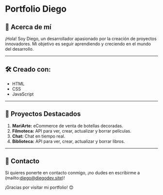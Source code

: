 # Portfolio Diego

## 🚀 Acerca de mí

¡Hola! Soy Diego, un desarrollador apasionado por la creación de proyectos innovadores. Mi objetivo es seguir aprendiendo y creciendo en el mundo del desarrollo.

---

## 🛠️ Creado con:

- HTML
- CSS
- JavaScript
  
---

## 🌟 Proyectos Destacados

1. **MariArte:** eCommerce de venta de botellas decoradas.
2. **Filmoteca:** API para ver, crear, actualizar y borrar películas.
3. **Chat:** Chat en tiempo real.
2. **Biblioteca:** API para ver, crear, actualizar y borrar libros.


---

## 📧 Contacto

Si quieres ponerte en contacto conmigo, ¡no dudes en escribirme a (mailto:diego@diegodev.site)!

¡Gracias por visitar mi portfolio! 😊
